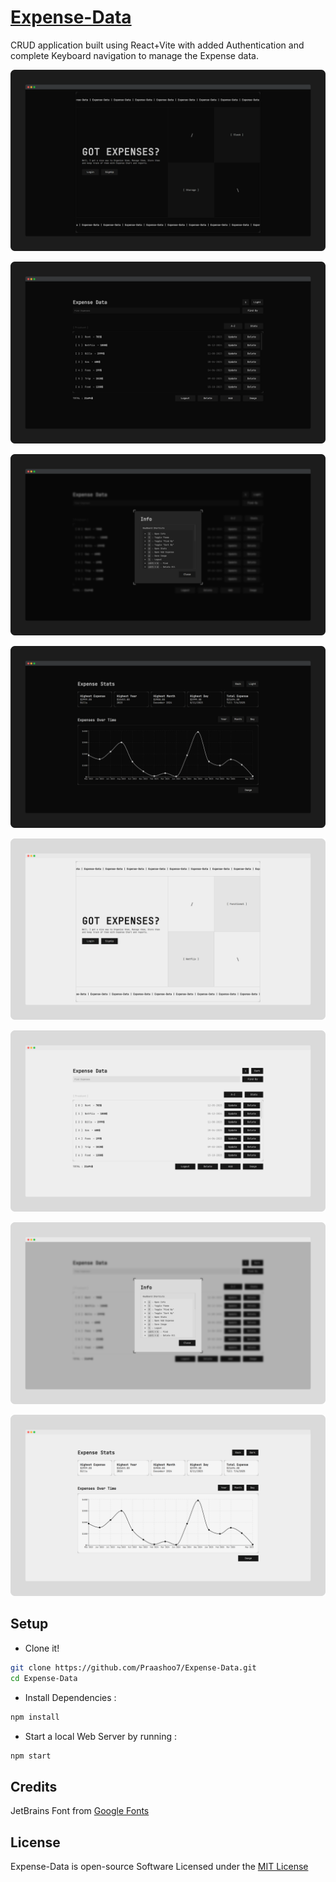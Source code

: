 # [Expense-Data](https://praashoo7.github.io/Expense-Data/)

CRUD application built using React+Vite with added Authentication and complete Keyboard navigation to manage the Expense data.<br>

![Readme Image](public/ReadMe-Images/ReadMe-Image1.png)

![Readme Image](public/ReadMe-Images/ReadMe-Image2.png)

![Readme Image](public/ReadMe-Images/ReadMe-Image3.png)

![Readme Image](public/ReadMe-Images/ReadMe-Image4.png)

![Readme Image](public/ReadMe-Images/ReadMe-Image5.png)

![Readme Image](public/ReadMe-Images/ReadMe-Image6.png)

![Readme Image](public/ReadMe-Images/ReadMe-Image7.png)

![Readme Image](public/ReadMe-Images/ReadMe-Image8.png)


## Setup
- Clone it!
```sh
git clone https://github.com/Praashoo7/Expense-Data.git
cd Expense-Data
```
- Install Dependencies :
```sh
npm install
```
- Start a local Web Server by running :
```sh
npm start
```

## Credits

JetBrains Font from [Google Fonts](https://fonts.google.com/specimen/JetBrains+Mono)

## License

Expense-Data is open-source Software Licensed under the [MIT License](https://github.com/Praashoo7/Expense-Data/blob/main/LICENSE)
